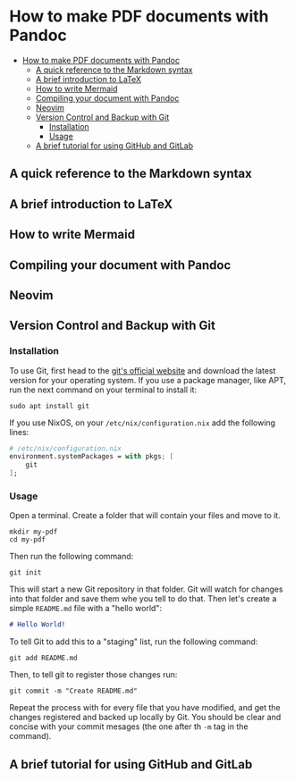 # How to make PDF documents with Pandoc

<!--toc:start-->
- [How to make PDF documents with Pandoc](#how-to-make-pdf-documents-with-pandoc)
  - [A quick reference to the Markdown syntax](#a-quick-reference-to-the-markdown-syntax)
  - [A brief introduction to LaTeX](#a-brief-introduction-to-latex)
  - [How to write Mermaid](#how-to-write-mermaid)
  - [Compiling your document with Pandoc](#compiling-your-document-with-pandoc)
  - [Neovim](#neovim)
  - [Version Control and Backup with Git](#version-control-and-backup-with-git)
    - [Installation](#installation)
    - [Usage](#usage)
  - [A brief tutorial for using GitHub and GitLab](#a-brief-tutorial-for-using-github-and-gitlab)
<!--toc:end-->



## A quick reference to the Markdown syntax
## A brief introduction to LaTeX
## How to write Mermaid
## Compiling your document with Pandoc
## Neovim
## Version Control and Backup with Git
### Installation
To use Git, first head to the [git's official website](https://git-scm.com/downloads) and download the latest version for 
your operating system. If you use a package manager, like APT, run the next command on your terminal to install it:
```shell
sudo apt install git
```

If you use NixOS, on your `/etc/nix/configuration.nix` add the following lines:
```nix
# /etc/nix/configuration.nix
environment.systemPackages = with pkgs; [
    git
];
```

### Usage
Open a terminal. Create a folder that will contain your files and move to it.
```shell
mkdir my-pdf
cd my-pdf
```

Then run the following command:
```shell
git init
```

This will start a new Git repository in that folder.
Git will watch for changes into that folder and save them whe you tell to do that.
Then let's create a simple `README.md` file with a "hello world":
```markdown
# Hello World!
```

To tell Git to add this to a "staging" list, run the following command:
```shell
git add README.md
```

Then, to tell git to register those changes run:
```shell
git commit -m "Create README.md"
```

Repeat the process with for every file that you have modified, and get the changes
registered and backed up locally by Git. You should be clear and concise with your
commit mesages (the one after th `-m` tag in the command).

## A brief tutorial for using GitHub and GitLab
